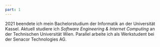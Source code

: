 ```yaml
---
part: 1
---
```


2021 beendete ich mein Bachelorstudium der Informatik an der Universität Kassel.
Aktuell studiere ich *Software Engineering & Internet Computing* an der Technischen Universität Wien.
Parallel arbeite ich als Werkstudent bei der Senacor Technologies AG.
